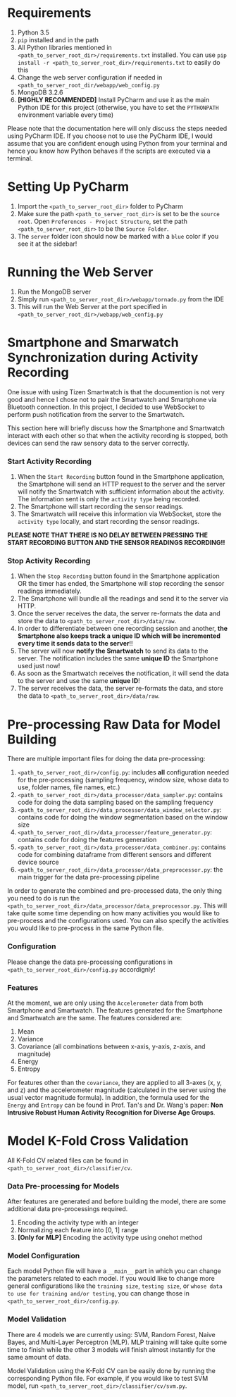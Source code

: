 # Requirements
1. Python 3.5
2. ```pip``` installed and in the path
3. All Python libraries mentioned in ```<path_to_server_root_dir>/requirements.txt``` installed. You can use ```pip install -r <path_to_server_root_dir>/requirements.txt``` to easily do this
4. Change the web server configuration if needed in ```<path_to_server_root_dir/webapp/web_config.py```
5. MongoDB 3.2.6
6. **[HIGHLY RECOMMENDED]** Install PyCharm and use it as the main Python IDE for this project (otherwise, you have to set the ```PYTHONPATH``` environment variable every time)

Please note that the documentation here will only discuss the steps needed using PyCharm IDE. If you choose not to use the PyCharm IDE, I would assume that you are confident enough using Python from your terminal and hence you know how Python behaves if the scripts are executed via a terminal. 



# Setting Up PyCharm
1. Import the ```<path_to_server_root_dir>``` folder to PyCharm
2. Make sure the path ```<path_to_server_root_dir>``` is set to be the ```source root```. Open ```Preferences - Project Structure```, set the path ```<path_to_server_root_dir>``` to be the ```Source Folder```.
3. The ```server``` folder icon should now be marked with a ```blue``` color if you see it at the sidebar!



# Running the Web Server
1. Run the MongoDB server
2. Simply run ```<path_to_server_root_dir>/webapp/tornado.py``` from the IDE
3. This will run the Web Server at the port specified in ```<path_to_server_root_dir>/webapp/web_config.py```



# Smartphone and Smarwatch Synchronization during Activity Recording
One issue with using Tizen Smartwatch is that the documention is not very good and hence I chose not to pair the Smartwatch and Smartphone via Bluetooth connection. In this project, I decided to use WebSocket to perform push notification from the server to the Smartwatch.

This section here will briefly discuss how the Smartphone and Smartwatch interact with each other so that when the activity recording is stopped, both devices can send the raw sensory data to the server correctly.

### Start Activity Recording
1. When the ```Start Recording``` button found in the Smartphone application, the Smartphone will send an HTTP request to the server and the server will notify the Smartwatch with sufficient information about the activity. The information sent is only the ```activity type``` being recorded.
2. The Smartphone will start recording the sensor readings.
3. The Smartwatch will receive this information via WebSocket, store the ```activity type``` locally, and start recording the sensor readings.

**PLEASE NOTE THAT THERE IS NO DELAY BETWEEN PRESSING THE START RECORDING BUTTON AND THE SENSOR READINGS RECORDING!!**

### Stop Activity Recording
1. When the ```Stop Recording``` button found in the Smartphone application OR the timer has ended, the Smartphone will stop recording the sensor readings immediately.
2. The Smartphone will bundle all the readings and send it to the server via HTTP.
3. Once the server receives the data, the server re-formats the data and store the data to ```<path_to_server_root_dir>/data/raw```.
4. In order to differentiate between one recording session and another, **the Smartphone also keeps track a unique ID which will be incremented every time it sends data to the server**!!
5. The server will now **notify the Smartwatch** to send its data to the server. The notification includes the same **unique ID** the Smartphone used just now!
6. As soon as the Smartwatch receives the notification, it will send the data to the server and use the same **unique ID**!
7. The server receives the data, the server re-formats the data, and store the data to ```<path_to_server_root_dir>/data/raw```.



# Pre-processing Raw Data for Model Building
There are multiple important files for doing the data pre-processing:
1. ```<path_to_server_root_dir>/config.py```: includes **all** configuration needed for the pre-processing (sampling frequency, window size, whose data to use, folder names, file names, etc.)
2. ```<path_to_server_root_dir>/data_processor/data_sampler.py```: contains code for doing the data sampling based on the sampling frequency
3. ```<path_to_server_root_dir>/data_processor/data_window_selector.py```: contains code for doing the window segmentation based on the window size
4. ```<path_to_server_root_dir>/data_processor/feature_generator.py```: contains code for doing the features generation
5. ```<path_to_server_root_dir>/data_processor/data_combiner.py```: contains code for combining dataframe from different sensors and different device source
6. ```<path_to_server_root_dir>/data_processor/data_preprocessor.py```: the main trigger for the data pre-processing pipeline

In order to generate the combined and pre-processed data, the only thing you need to do is run the ```<path_to_server_root_dir>/data_processor/data_preprocessor.py```. This will take quite some time depending on how many activities you would like to pre-process and the configurations used. You can also specify the activities you would like to pre-process in the same Python file.

### Configuration
Please change the data pre-processing configurations in ```<path_to_server_root_dir>/config.py``` accordignly!

### Features
At the moment, we are only using the ```Accelerometer``` data from both Smartphone and Smartwatch. The features generated for the Smartphone and Smartwatch are the same. The features considered are:
1. Mean
2. Variance
3. Covariance (all combinations between x-axis, y-axis, z-axis, and magnitude)
4. Energy
5. Entropy

For features other than the ```covariance```, they are applied to all 3-axes (x, y, and z) and the accelerometer magnitude (calculated in the server using the usual vector magnitude formula). In addition, the formula used for the ```Energy``` and ```Entropy``` can be found in Prof. Tan's and Dr. Wang's paper: **Non Intrusive Robust Human Activity Recognition for Diverse Age Groups**.



# Model K-Fold Cross Validation
All K-Fold CV related files can be found in ```<path_to_server_root_dir>/classifier/cv```.

### Data Pre-processing for Models
After features are generated and before building the model, there are some additional data pre-processings required.
1. Encoding the activity type with an integer
2. Normalizing each feature into [0, 1] range
3. **[Only for MLP]** Encoding the activity type using onehot method

### Model Configuration
Each model Python file will have a `__main__` part in which you can change the parameters related to each model. If you would like to change more general configurations like the `training size`, `testing size`, or `whose data to use for training and/or testing`, you can change those in ```<path_to_server_root_dir>/config.py```.

### Model Validation
There are 4 models we are currently using: SVM, Random Forest, Naive Bayes, and Multi-Layer Perceptron (MLP). MLP training will take quite some time to finish while the other 3 models will finish almost instantly for the same amount of data.

Model Validation using the K-Fold CV can be easily done by running the corresponding Python file. For example, if you would like to test SVM model, run  ```<path_to_server_root_dir>/classifier/cv/svm.py```.